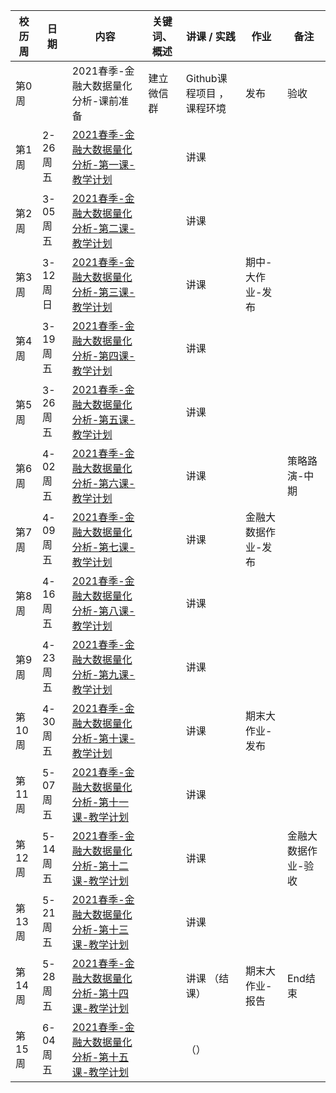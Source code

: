 |  校历周 |   日期    | 内容                                        | 关键词、概述 | 讲课 / 实践 | 作业                | 备注    |
| ------ | --------- | ------------------------------------------- | ------------ | ----------- | ------------------- | ------- |
| 第0周  |           |    2021春季-金融大数据量化分析-课前准备      |   建立微信群    |   Github课程项目 ， 课程环境          |            发布         |    验收     |
| 第1周  | 2-26 周五 | [2021春季-金融大数据量化分析-第一课-教学计划](../Schedule/Part1/WW1/WW1-Plan.md)    |              | 讲课        |                     |         |
| 第2周  | 3-05 周五 | [2021春季-金融大数据量化分析-第二课-教学计划](../Schedule/Part1/WW2/WW2-Plan.md)    |              | 讲课        |                     |         |
| 第3周  | 3-12 周日 | [2021春季-金融大数据量化分析-第三课-教学计划](../Schedule/Part1/WW3/WW3-Plan.md)    |              | 讲课        | 期中-大作业-发布    |         |
| 第4周  | 3-19 周五 | [2021春季-金融大数据量化分析-第四课-教学计划](../Schedule/Part1/WW4/WW4-Plan.md)    |              | 讲课        |                     |         |
| 第5周  | 3-26 周五 | [2021春季-金融大数据量化分析-第五课-教学计划](../Schedule/Part1/WW5/WW5-Plan.md)    |              | 讲课        |                     |         |
| 第6周  | 4-02 周五 | [2021春季-金融大数据量化分析-第六课-教学计划](../Schedule/Part1/WW6/WW6-Plan.md)    |              | 讲课        |              |   策略路演-中期   |
| 第7周  | 4-09 周五 | [2021春季-金融大数据量化分析-第七课-教学计划](../Schedule/Part1/WW7/WW7-Plan.md)    |              | 讲课        | 金融大数据作业-发布   |         |
| 第8周  | 4-16 周五 | [2021春季-金融大数据量化分析-第八课-教学计划](../Schedule/Part1/WW8/WW8-Plan.md)    |              | 讲课        |              |         |
| 第9周  | 4-23 周五 | [2021春季-金融大数据量化分析-第九课-教学计划](../Schedule/Part1/WW9/WW9-Plan.md)    |              | 讲课        |                     |         |
| 第10周 | 4-30 周五 | [2021春季-金融大数据量化分析-第十课-教学计划](../Schedule/Part2/WW10/WW10-Plan.md)  |              | 讲课        |  期末大作业-发布        |         |
| 第11周 | 5-07 周五 | [2021春季-金融大数据量化分析-第十一课-教学计划](../Schedule/Part2/WW11/WW11-Plan.md) |              | 讲课        |                 |         |
| 第12周 | 5-14 周五 | [2021春季-金融大数据量化分析-第十二课-教学计划](../Schedule/Part2/WW12/WW12-Plan.md) |              | 讲课        |           |  金融大数据作业-验收   |
| 第13周 | 5-21 周五 | [2021春季-金融大数据量化分析-第十三课-教学计划](../Schedule/Part2/WW13/WW13-Plan.md) |              | 讲课        |                     |         |
| 第14周 | 5-28 周五 | [2021春季-金融大数据量化分析-第十四课-教学计划](../Schedule/Part2/WW14/WW14-Plan.md) |              | 讲课 （结课）  |    期末大作业-报告   | End结束 |
| 第15周 | 6-04 周五 | [2021春季-金融大数据量化分析-第十五课-教学计划](../Schedule/Part2/WW15/WW15-Plan.md) |              | （）          |                     |         |

